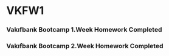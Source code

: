 # VKFW1
### Vakıfbank Bootcamp 1.Week Homework Completed
### Vakıfbank Bootcamp 2.Week Homework Completed
